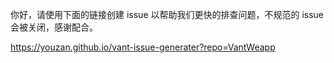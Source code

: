 你好，请使用下面的链接创建 issue 以帮助我们更快的排查问题，不规范的 issue 会被关闭，感谢配合。

https://youzan.github.io/vant-issue-generater?repo=VantWeapp
